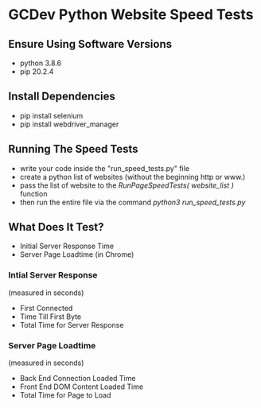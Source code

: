 # GCDev Python Website Speed Tests

## Ensure Using Software Versions
* python 3.8.6
* pip 20.2.4

## Install Dependencies
* pip install selenium
* pip install webdriver_manager

## Running The Speed Tests
* write your code inside the "run_speed_tests.py" file
* create a python list of websites (without the beginning http or www.)
* pass the list of website to the *RunPageSpeedTests( website_list )* function
* then run the entire file via the command *python3 run_speed_tests.py*

## What Does It Test?
* Initial Server Response Time
* Server Page Loadtime (in Chrome)

### Intial Server Response
(measured in seconds)
* First Connected
* Time Till First Byte
* Total Time for Server Response

### Server Page Loadtime
(measured in seconds)
* Back End Connection Loaded Time
* Front End DOM Content Loaded Time
* Total Time for Page to Load
